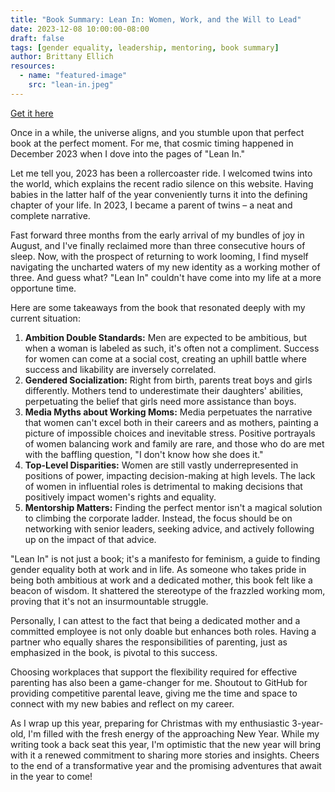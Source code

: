 ```yaml
---
title: "Book Summary: Lean In: Women, Work, and the Will to Lead"
date: 2023-12-08 10:00:00-08:00
draft: false
tags: [gender equality, leadership, mentoring, book summary]
author: Brittany Ellich
resources:
  - name: "featured-image"
    src: "lean-in.jpeg"
---
```


[Get it here](https://leanin.org/book)

Once in a while, the universe aligns, and you stumble upon that perfect book at the perfect moment. For me, that cosmic timing happened in December 2023 when I dove into the pages of "Lean In."

Let me tell you, 2023 has been a rollercoaster ride. I welcomed twins into the world, which explains the recent radio silence on this website. Having babies in the latter half of the year conveniently turns it into the defining chapter of your life. In 2023, I became a parent of twins – a neat and complete narrative.

Fast forward three months from the early arrival of my bundles of joy in August, and I've finally reclaimed more than three consecutive hours of sleep. Now, with the prospect of returning to work looming, I find myself navigating the uncharted waters of my new identity as a working mother of three. And guess what? "Lean In" couldn't have come into my life at a more opportune time.

Here are some takeaways from the book that resonated deeply with my current situation:

1. **Ambition Double Standards:** Men are expected to be ambitious, but when a woman is labeled as such, it's often not a compliment. Success for women can come at a social cost, creating an uphill battle where success and likability are inversely correlated.
2. **Gendered Socialization:** Right from birth, parents treat boys and girls differently. Mothers tend to underestimate their daughters' abilities, perpetuating the belief that girls need more assistance than boys.
3. **Media Myths about Working Moms:** Media perpetuates the narrative that women can't excel both in their careers and as mothers, painting a picture of impossible choices and inevitable stress. Positive portrayals of women balancing work and family are rare, and those who do are met with the baffling question, "I don't know how she does it."
4. **Top-Level Disparities:** Women are still vastly underrepresented in positions of power, impacting decision-making at high levels. The lack of women in influential roles is detrimental to making decisions that positively impact women's rights and equality.
5. **Mentorship Matters:** Finding the perfect mentor isn't a magical solution to climbing the corporate ladder. Instead, the focus should be on networking with senior leaders, seeking advice, and actively following up on the impact of that advice.

"Lean In" is not just a book; it's a manifesto for feminism, a guide to finding gender equality both at work and in life. As someone who takes pride in being both ambitious at work and a dedicated mother, this book felt like a beacon of wisdom. It shattered the stereotype of the frazzled working mom, proving that it's not an insurmountable struggle.

Personally, I can attest to the fact that being a dedicated mother and a committed employee is not only doable but enhances both roles. Having a partner who equally shares the responsibilities of parenting, just as emphasized in the book, is pivotal to this success.

Choosing workplaces that support the flexibility required for effective parenting has also been a game-changer for me. Shoutout to GitHub for providing competitive parental leave, giving me the time and space to connect with my new babies and reflect on my career.

As I wrap up this year, preparing for Christmas with my enthusiastic 3-year-old, I'm filled with the fresh energy of the approaching New Year. While my writing took a back seat this year, I'm optimistic that the new year will bring with it a renewed commitment to sharing more stories and insights. Cheers to the end of a transformative year and the promising adventures that await in the year to come!
